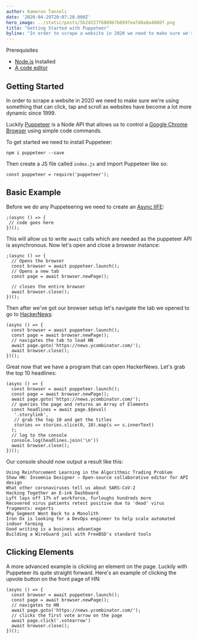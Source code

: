 ```yaml
---
author: Kameron Tanseli
date: '2020-04-29T20:07:20.000Z'
hero_image: ../static/posts/5b2d227f688967b0997ea7d0a0a4080f.png
title: "Getting Started with Puppeteer"
byline: "In order to scrape a website in 2020 we need to make sure we're using something that can click, tap and scroll as websites have become a lot more dynamic since 1999."
---
```


Prerequisites

*   [Node.js](https://nodejs.org/en/) Installed
*   [A code editor](https://code.visualstudio.com/)

## Getting Started

In order to scrape a website in 2020 we need to make sure we're using something that can click, tap and scroll as websites have become a lot more dynamic since 1999.

Luckily [Puppeteer](https://pptr.dev/) is a Node API that allows us to control a [Google Chrome Browser](https://www.google.com/chrome/) using simple code commands.

To get started we need to install Puppeteer:

    npm i puppeteer --save
    

Then create a JS file called `index.js` and import Puppeteer like so:

    const puppeteer = require('puppeteer');
    

## Basic Example

Before we do any Puppeteering we need to create an [Async IIFE](https://anthonychu.ca/post/async-await-typescript-nodejs/):

    ;(async () => {
     // code goes here
    })();
    

This will allow us to write `await` calls which are needed as the puppeteer API is asynchronous. Now let's open and close a browser instance:

    ;(async () => {
      // Opens the browser
      const browser = await puppeteer.launch();
      // Opens a new tab
      const page = await browser.newPage();
        
      // closes the entire browser
      await browser.close();
    })();
    

Then after we've got our browser setup let's navigate the tab we opened to go to [HackerNews](https://news.ycombinator.com/):

    (async () => {
      const browser = await puppeteer.launch();
      const page = await browser.newPage();
      // navigates the tab to load HN
      await page.goto('https://news.ycombinator.com/');
      await browser.close();
    })();
    

Great now that we have a program that can open HackerNews. Let's grab the top 10 headlines:

    (async () => {
      const browser = await puppeteer.launch();
      const page = await browser.newPage();
      await page.goto('https://news.ycombinator.com/');
      // queries the page and returns an Array of Elements
      const headlines = await page.$$eval(
       '.storylink', 
       // grab the top 10 and get the titles
       stories => stories.slice(0, 10).map(s => s.innerText)
      );
      // log to the console
      console.log(headlines.join('\n'))
      await browser.close();
    })();
    

Our console should now output a result like this:

    Using Reinforcement Learning in the Algorithmic Trading Problem
    Show HN: Insomnia Designer – Open-source collaborative editor for API design
    What other coronaviruses tell us about SARS-CoV-2
    Hacking Together an E-ink Dashboard
    Lyft lays off 17% of workforce, furloughs hundreds more
    Recovered virus patients retest positive due to 'dead' virus fragments: experts
    Why Segment Went Back to a Monolith
    Iron Ox is looking for a DevOps engineer to help scale automated indoor farming
    Good writing is a business advantage
    Building a WireGuard jail with FreeBSD's standard tools
    

## Clicking Elements

A more advanced example is clicking an element on the page. Luckily with Puppeteer its quite straight forward. Here's an example of clicking the upvote button on the front page of HN:

    (async () => {
      const browser = await puppeteer.launch();
      const page = await browser.newPage();
      // navigates to HN
      await page.goto('https://news.ycombinator.com/');
      // clicks the first vote arrow on the page
      await page.click('.votearrow')
      await browser.close();
    })();
